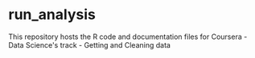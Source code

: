 # run_analysis
This repository hosts the R code and documentation files for Coursera - Data Science's track - Getting and Cleaning data
